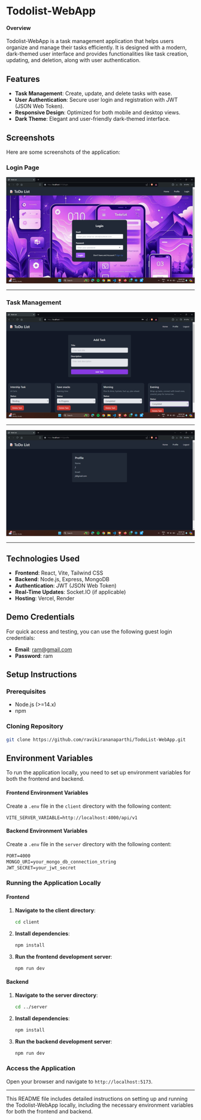 # Todolist-WebApp

#### Overview

Todolist-WebApp is a task management application that helps users organize and manage their tasks efficiently. It is designed with a modern, dark-themed user interface and provides functionalities like task creation, updating, and deletion, along with user authentication.

## Features

- **Task Management**: Create, update, and delete tasks with ease.
- **User Authentication**: Secure user login and registration with JWT (JSON Web Token).
- **Responsive Design**: Optimized for both mobile and desktop views.
- **Dark Theme**: Elegant and user-friendly dark-themed interface.

## Screenshots

Here are some screenshots of the application:

### Login Page
![Login Page](./client/src/assets/11.png)

---


### Task Management
![Task Management](./client/src/assets/12.png)

---

![Profile](./client/src/assets/13.png)

---

## Technologies Used

- **Frontend**: React, Vite, Tailwind CSS
- **Backend**: Node.js, Express, MongoDB
- **Authentication**: JWT (JSON Web Token)
- **Real-Time Updates**: Socket.IO (if applicable)
- **Hosting**: Vercel, Render

## Demo Credentials

For quick access and testing, you can use the following guest login credentials:

- **Email**: ram@gmail.com
- **Password**: ram

## Setup Instructions

### Prerequisites

- Node.js (>=14.x)
- npm

### Cloning Repository

```sh
git clone https://github.com/ravikirananaparthi/TodoList-WebApp.git
```

## Environment Variables

To run the application locally, you need to set up environment variables for both the frontend and backend.

#### Frontend Environment Variables

Create a `.env` file in the `client` directory with the following content:

```env
VITE_SERVER_VARIABLE=http://localhost:4000/api/v1
```

#### Backend Environment Variables

Create a `.env` file in the `server` directory with the following content:

```env
PORT=4000
MONGO_URI=your_mongo_db_connection_string
JWT_SECRET=your_jwt_secret
```

### Running the Application Locally

#### Frontend

1. **Navigate to the client directory**:
    ```sh
    cd client
    ```

2. **Install dependencies**:
    ```sh
    npm install
    ```

3. **Run the frontend development server**:
    ```sh
    npm run dev
    ```

#### Backend

1. **Navigate to the server directory**:
    ```sh
    cd ../server
    ```

2. **Install dependencies**:
    ```sh
    npm install
    ```

3. **Run the backend development server**:
    ```sh
    npm run dev
    ```

### Access the Application

Open your browser and navigate to `http://localhost:5173`.

---

This README file includes detailed instructions on setting up and running the Todolist-WebApp locally, including the necessary environment variables for both the frontend and backend.